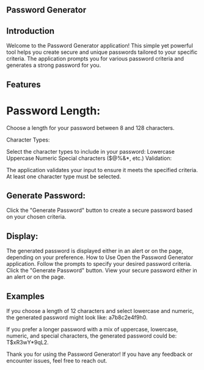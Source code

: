 ## Password Generator
## Introduction
Welcome to the Password Generator application! This simple yet powerful tool helps you create secure and unique passwords tailored to your specific criteria. The application prompts you for various password criteria and generates a strong password for you.

## Features

# Password Length:

Choose a length for your password between 8 and 128 characters.

Character Types:

Select the character types to include in your password:
Lowercase
Uppercase
Numeric
Special characters ($@%&*, etc.)
Validation:

The application validates your input to ensure it meets the specified criteria.
At least one character type must be selected.

## Generate Password:

Click the "Generate Password" button to create a secure password based on your chosen criteria.
## Display:

The generated password is displayed either in an alert or on the page, depending on your preference.
How to Use
Open the Password Generator application.
Follow the prompts to specify your desired password criteria.
Click the "Generate Password" button.
View your secure password either in an alert or on the page.

## Examples
If you choose a length of 12 characters and select lowercase and numeric, the generated password might look like: a7b8c2e4f9h0.

If you prefer a longer password with a mix of uppercase, lowercase, numeric, and special characters, the generated password could be: T$xR3wY*9qL2.

Thank you for using the Password Generator! If you have any feedback or encounter issues, feel free to reach out.






